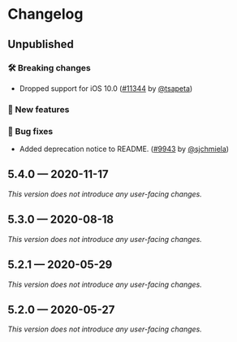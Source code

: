 # Changelog

## Unpublished

### 🛠 Breaking changes

- Dropped support for iOS 10.0 ([#11344](https://github.com/expo/expo/pull/11344) by [@tsapeta](https://github.com/tsapeta))

### 🎉 New features

### 🐛 Bug fixes

- Added deprecation notice to README. ([#9943](https://github.com/expo/expo/pull/9943) by [@sjchmiela](https://github.com/sjchmiela))

## 5.4.0 — 2020-11-17

_This version does not introduce any user-facing changes._

## 5.3.0 — 2020-08-18

_This version does not introduce any user-facing changes._

## 5.2.1 — 2020-05-29

_This version does not introduce any user-facing changes._

## 5.2.0 — 2020-05-27

_This version does not introduce any user-facing changes._
